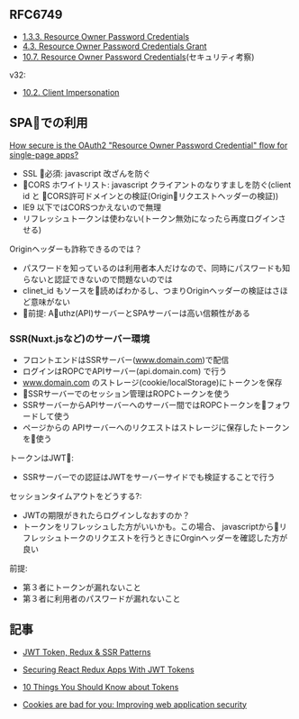 ## RFC6749

- [1.3.3.  Resource Owner Password Credentials](https://tools.ietf.org/html/rfc6749#section-1.3.3)
- [4.3.  Resource Owner Password Credentials Grant](https://tools.ietf.org/html/rfc6749#section-4.3)
- [10.7.  Resource Owner Password Credentials](https://tools.ietf.org/html/rfc6749#section-10.7)(セキュリティ考察)

v32:

- [10.2.  Client Impersonation](https://tools.ietf.org/html/draft-ietf-oauth-v2-31#section-10.2)

## SPAでの利用

[How secure is the OAuth2 "Resource Owner Password Credential" flow for single-page apps?](http://andyfiedler.com/2014/09/how-secure-is-the-oauth2-resource-owner-password-credential-flow-for-single-page-apps)

- SSL 必須: javascript 改ざんを防ぐ
- CORS ホワイトリスト: javascript クライアントのなりすましを防ぐ(client id と CORS許可ドメインとの検証(Originリクエストヘッダーの検証))
- IE9 以下ではCORSつかえないので無理
- リフレッシュトークンは使わない(トークン無効になったら再度ログインさせる)

Originヘッダーも詐称できるのでは？

- パスワードを知っているのは利用者本人だけなので、同時にパスワードも知らないと認証できないので問題ないのでは
- clinet_id もソースを読めばわかるし、つまりOriginヘッダーの検証はさほど意味がない
- 前提:  Authz(API)サーバーとSPAサーバーは高い信頼性がある


### SSR(Nuxt.jsなど)のサーバー環境

- フロントエンドはSSRサーバー(www.domain.com)で配信
- ログインはROPCでAPIサーバー(api.domain.com) で行う
- www.domain.com のストレージ(cookie/localStorage)にトークンを保存
- SSRサーバーでのセッション管理はROPCトークンを使う
- SSRサーバーからAPIサーバーへのサーバー間ではROPCトークンをフォワードして使う
- ページからの APIサーバーへのリクエストはストレージに保存したトークンを使う
 
 トークンはJWT:

 - SSRサーバーでの認証はJWTをサーバーサイドでも検証することで行う

 セッションタイムアウトをどうする?:

 - JWTの期限がきれたらログインしなおすのか？
 - トークンをリフレッシュした方がいいかも。この場合、 javascriptからリフレッシュトークのリクエストを行うときにOrginヘッダーを確認した方が良い


前提:

- 第３者にトークンが漏れないこと
- 第３者に利用者のパスワードが漏れないこと



## 記事

-  [JWT Token, Redux & SSR Patterns](https://spectrum.chat/thread/2dcd616b-0625-4293-adc1-eedd69e2d7ab)

- [Securing React Redux Apps With JWT Tokens](https://medium.com/@rajaraodv/securing-react-redux-apps-with-jwt-tokens-fcfe81356ea0)

- [10 Things You Should Know about Tokens](https://auth0.com/blog/ten-things-you-should-know-about-tokens-and-cookies/#token-storage)

- [Cookies are bad for you: Improving web application security](http://sitr.us/2011/08/26/cookies-are-bad-for-you.html)
